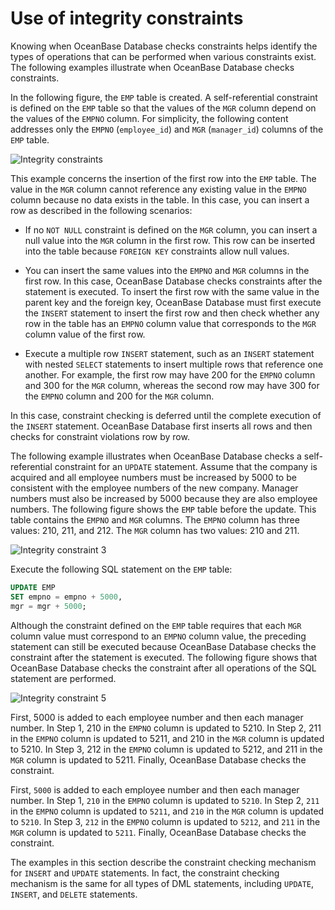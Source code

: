 # Use of integrity constraints

Knowing when OceanBase Database checks constraints helps identify the types of operations that can be performed when various constraints exist. The following examples illustrate when OceanBase Database checks constraints.

In the following figure, the `EMP` table is created. A self-referential constraint is defined on the `EMP` table so that the values of the `MGR` column depend on the values of the `EMPNO` column. For simplicity, the following content addresses only the `EMPNO` (`employee_id`) and `MGR` (`manager_id`) columns of the `EMP` table.

![Integrity constraints](https://obbusiness-private.oss-cn-shanghai.aliyuncs.com/doc/img/observer-enterprise/V4.1.0/EN_US/7.reference/300.database-object-management/emp-table.png)

This example concerns the insertion of the first row into the `EMP` table. The value in the `MGR` column cannot reference any existing value in the `EMPNO` column because no data exists in the table. In this case, you can insert a row as described in the following scenarios:

* If no `NOT NULL` constraint is defined on the `MGR` column, you can insert a null value into the `MGR` column in the first row. This row can be inserted into the table because `FOREIGN KEY` constraints allow null values.

* You can insert the same values into the `EMPNO` and `MGR` columns in the first row. In this case, OceanBase Database checks constraints after the statement is executed. To insert the first row with the same value in the parent key and the foreign key, OceanBase Database must first execute the `INSERT` statement to insert the first row and then check whether any row in the table has an `EMPNO` column value that corresponds to the `MGR` column value of the first row.

* Execute a multiple row `INSERT` statement, such as an `INSERT` statement with nested `SELECT` statements to insert multiple rows that reference one another. For example, the first row may have 200 for the `EMPNO` column and 300 for the `MGR` column, whereas the second row may have 300 for the `EMPNO` column and 200 for the `MGR` column.

In this case, constraint checking is deferred until the complete execution of the `INSERT` statement. OceanBase Database first inserts all rows and then checks for constraint violations row by row.

The following example illustrates when OceanBase Database checks a self-referential constraint for an `UPDATE` statement. Assume that the company is acquired and all employee numbers must be increased by 5000 to be consistent with the employee numbers of the new company. Manager numbers must also be increased by 5000 because they are also employee numbers. The following figure shows the `EMP` table before the update. This table contains the `EMPNO` and `MGR` columns. The `EMPNO` column has three values: 210, 211, and 212. The `MGR` column has two values: 210 and 211.

![Integrity constraint 3](https://obbusiness-private.oss-cn-shanghai.aliyuncs.com/doc/img/observer-enterprise/V4.2.1/700.reference/100.oceanbase-database-concepts/800.data-integrity-of-oracle-mode/300.use-integrity-constraints-of-oracle-mode/2.integrity-constraints2.png)

Execute the following SQL statement on the `EMP` table:

```sql
UPDATE EMP
SET empno = empno + 5000,
mgr = mgr + 5000;
```

Although the constraint defined on the `EMP` table requires that each `MGR` column value must correspond to an `EMPNO` column value, the preceding statement can still be executed because OceanBase Database checks the constraint after the statement is executed. The following figure shows that OceanBase Database checks the constraint after all operations of the SQL statement are performed.

![Integrity constraint 5](https://obbusiness-private.oss-cn-shanghai.aliyuncs.com/doc/img/observer-enterprise/V4.1.0/EN_US/7.reference/300.database-object-management/UNIQUE-KEY-4.png)

First, 5000 is added to each employee number and then each manager number. In Step 1, 210 in the `EMPNO` column is updated to 5210. In Step 2, 211 in the `EMPNO` column is updated to 5211, and 210 in the `MGR` column is updated to 5210. In Step 3, 212 in the `EMPNO` column is updated to 5212, and 211 in the `MGR` column is updated to 5211. Finally, OceanBase Database checks the constraint.

First, `5000` is added to each employee number and then each manager number. In Step 1, `210` in the `EMPNO` column is updated to `5210`. In Step 2, `211` in the `EMPNO` column is updated to `5211`, and `210` in the `MGR` column is updated to `5210`. In Step 3, `212` in the `EMPNO` column is updated to `5212`, and `211` in the `MGR` column is updated to `5211`. Finally, OceanBase Database checks the constraint.

The examples in this section describe the constraint checking mechanism for `INSERT` and `UPDATE` statements. In fact, the constraint checking mechanism is the same for all types of DML statements, including `UPDATE`, `INSERT`, and `DELETE` statements.
